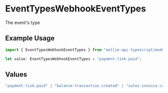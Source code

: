 # EventTypesWebhookEventTypes

The event's type

## Example Usage

```typescript
import { EventTypesWebhookEventTypes } from "mollie-api-typescript/models/operations";

let value: EventTypesWebhookEventTypes = "payment-link.paid";
```

## Values

```typescript
"payment-link.paid" | "balance-transaction.created" | "sales-invoice.created" | "sales-invoice.issued" | "sales-invoice.canceled" | "sales-invoice.paid" | "*"
```